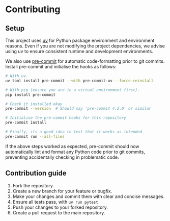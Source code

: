 # Contributing

## Setup

This project uses [uv](https://docs.astral.sh/uv/) for Python package environment and
environment reasons. Even if you are not modifying the project dependencies, we advise
using uv to ensure consistent runtime and development environments.

We also use [pre-commit](https://pre-commit.com/) for automatic code-formatting prior 
to git commits. Install pre-commit and initialise the hooks as follows:

```sh
# With uv.
uv tool install pre-commit --with pre-commit-uv --force-reinstall

# With pip (ensure you are in a virtual environment first).
pip install pre-commit

# Check it installed okay
pre-commit --version  # Should say 'pre-commit 4.2.0' or similar

# Initialise the pre-commit hooks for this repository
pre-commit install

# Finally, its a good idea to test that it works as intended
pre-commit run --all-files
```

If the above steps worked as expected, pre-commit should now automatically 
lint and format any Python code prior to git commits, preventing accidentally
checking in problematic code.

## Contribution guide

1. Fork the repository.
2. Create a new branch for your feature or bugfix.
3. Make your changes and commit them with clear and concise messages.
4. Ensure all tests pass, with `uv run pytest`
5. Push your changes to your forked repository.
6. Create a pull request to the main repository.


